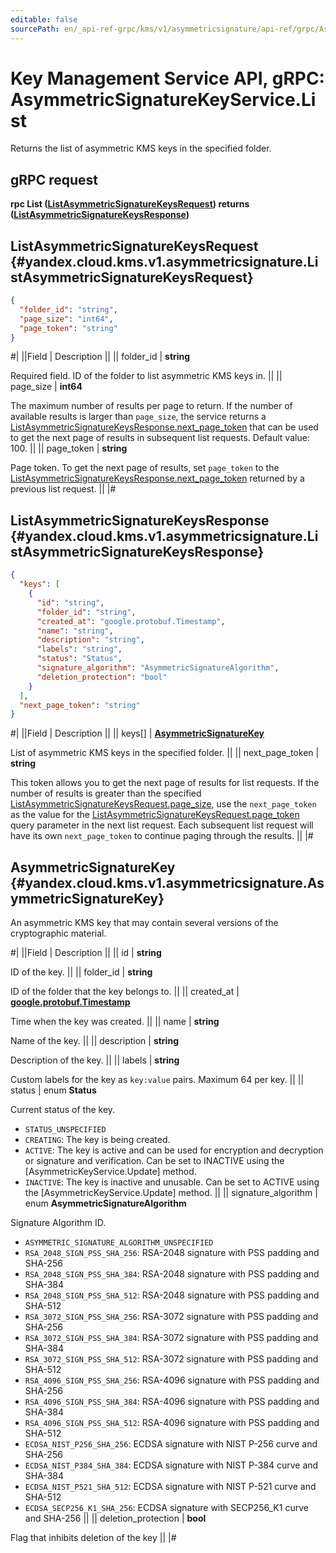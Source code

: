 ```yaml
---
editable: false
sourcePath: en/_api-ref-grpc/kms/v1/asymmetricsignature/api-ref/grpc/AsymmetricSignatureKey/list.md
---
```


# Key Management Service API, gRPC: AsymmetricSignatureKeyService.List

Returns the list of asymmetric KMS keys in the specified folder.

## gRPC request

**rpc List ([ListAsymmetricSignatureKeysRequest](#yandex.cloud.kms.v1.asymmetricsignature.ListAsymmetricSignatureKeysRequest)) returns ([ListAsymmetricSignatureKeysResponse](#yandex.cloud.kms.v1.asymmetricsignature.ListAsymmetricSignatureKeysResponse))**

## ListAsymmetricSignatureKeysRequest {#yandex.cloud.kms.v1.asymmetricsignature.ListAsymmetricSignatureKeysRequest}

```json
{
  "folder_id": "string",
  "page_size": "int64",
  "page_token": "string"
}
```

#|
||Field | Description ||
|| folder_id | **string**

Required field. ID of the folder to list asymmetric KMS keys in. ||
|| page_size | **int64**

The maximum number of results per page to return. If the number of available
results is larger than `page_size`, the service returns a [ListAsymmetricSignatureKeysResponse.next_page_token](#yandex.cloud.kms.v1.asymmetricsignature.ListAsymmetricSignatureKeysResponse)
that can be used to get the next page of results in subsequent list requests.
Default value: 100. ||
|| page_token | **string**

Page token. To get the next page of results, set `page_token` to the
[ListAsymmetricSignatureKeysResponse.next_page_token](#yandex.cloud.kms.v1.asymmetricsignature.ListAsymmetricSignatureKeysResponse) returned by a previous list request. ||
|#

## ListAsymmetricSignatureKeysResponse {#yandex.cloud.kms.v1.asymmetricsignature.ListAsymmetricSignatureKeysResponse}

```json
{
  "keys": [
    {
      "id": "string",
      "folder_id": "string",
      "created_at": "google.protobuf.Timestamp",
      "name": "string",
      "description": "string",
      "labels": "string",
      "status": "Status",
      "signature_algorithm": "AsymmetricSignatureAlgorithm",
      "deletion_protection": "bool"
    }
  ],
  "next_page_token": "string"
}
```

#|
||Field | Description ||
|| keys[] | **[AsymmetricSignatureKey](#yandex.cloud.kms.v1.asymmetricsignature.AsymmetricSignatureKey)**

List of asymmetric KMS keys in the specified folder. ||
|| next_page_token | **string**

This token allows you to get the next page of results for list requests. If the number
of results is greater than the specified [ListAsymmetricSignatureKeysRequest.page_size](#yandex.cloud.kms.v1.asymmetricsignature.ListAsymmetricSignatureKeysRequest), use
the `next_page_token` as the value for the [ListAsymmetricSignatureKeysRequest.page_token](#yandex.cloud.kms.v1.asymmetricsignature.ListAsymmetricSignatureKeysRequest) query parameter
in the next list request. Each subsequent list request will have its own
`next_page_token` to continue paging through the results. ||
|#

## AsymmetricSignatureKey {#yandex.cloud.kms.v1.asymmetricsignature.AsymmetricSignatureKey}

An asymmetric KMS key that may contain several versions of the cryptographic material.

#|
||Field | Description ||
|| id | **string**

ID of the key. ||
|| folder_id | **string**

ID of the folder that the key belongs to. ||
|| created_at | **[google.protobuf.Timestamp](https://developers.google.com/protocol-buffers/docs/reference/google.protobuf#timestamp)**

Time when the key was created. ||
|| name | **string**

Name of the key. ||
|| description | **string**

Description of the key. ||
|| labels | **string**

Custom labels for the key as `key:value` pairs. Maximum 64 per key. ||
|| status | enum **Status**

Current status of the key.

- `STATUS_UNSPECIFIED`
- `CREATING`: The key is being created.
- `ACTIVE`: The key is active and can be used for encryption and decryption or signature and verification.
Can be set to INACTIVE using the [AsymmetricKeyService.Update] method.
- `INACTIVE`: The key is inactive and unusable.
Can be set to ACTIVE using the [AsymmetricKeyService.Update] method. ||
|| signature_algorithm | enum **AsymmetricSignatureAlgorithm**

Signature Algorithm ID.

- `ASYMMETRIC_SIGNATURE_ALGORITHM_UNSPECIFIED`
- `RSA_2048_SIGN_PSS_SHA_256`: RSA-2048 signature with PSS padding and SHA-256
- `RSA_2048_SIGN_PSS_SHA_384`: RSA-2048 signature with PSS padding and SHA-384
- `RSA_2048_SIGN_PSS_SHA_512`: RSA-2048 signature with PSS padding and SHA-512
- `RSA_3072_SIGN_PSS_SHA_256`: RSA-3072 signature with PSS padding and SHA-256
- `RSA_3072_SIGN_PSS_SHA_384`: RSA-3072 signature with PSS padding and SHA-384
- `RSA_3072_SIGN_PSS_SHA_512`: RSA-3072 signature with PSS padding and SHA-512
- `RSA_4096_SIGN_PSS_SHA_256`: RSA-4096 signature with PSS padding and SHA-256
- `RSA_4096_SIGN_PSS_SHA_384`: RSA-4096 signature with PSS padding and SHA-384
- `RSA_4096_SIGN_PSS_SHA_512`: RSA-4096 signature with PSS padding and SHA-512
- `ECDSA_NIST_P256_SHA_256`: ECDSA signature with NIST P-256 curve and SHA-256
- `ECDSA_NIST_P384_SHA_384`: ECDSA signature with NIST P-384 curve and SHA-384
- `ECDSA_NIST_P521_SHA_512`: ECDSA signature with NIST P-521 curve and SHA-512
- `ECDSA_SECP256_K1_SHA_256`: ECDSA signature with SECP256_K1 curve and SHA-256 ||
|| deletion_protection | **bool**

Flag that inhibits deletion of the key ||
|#